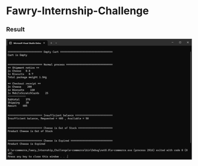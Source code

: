 # Fawry-Internship-Challenge

### Result
![result](https://github.com/mohamed-belall/Fawry-Internship-Challenge/blob/main/result.png)

